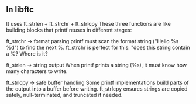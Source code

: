 ## In libftc 
It uses ft_strlen + ft_strchr + ft_strlcpy
These three functions are like building blocks that printf reuses in different stages:

ft_strchr → format parsing
printf must scan the format string ("Hello %s %d") to find the next %.
ft_strchr is perfect for this: "does this string contain a %? Where is it?

ft_strlen → string output
When printf prints a string (%s), it must know how many characters to write.

ft_strlcpy → safe buffer handling
Some printf implementations build parts of the output into a buffer before writing.
ft_strlcpy ensures strings are copied safely, null-terminated, and truncated if needed.
